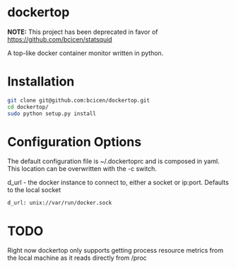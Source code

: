 dockertop
=========

**NOTE:** This project has been deprecated in favor of https://github.com/bcicen/statsquid

A top-like docker container monitor written in python.

Installation
============

```bash
git clone git@github.com:bcicen/dockertop.git
cd dockertop/
sudo python setup.py install
```

Configuration Options
=============

The default configuration file is ~/.dockertoprc and is composed in yaml. This location can be overwritten with the -c switch.

d_url - the docker instance to connect to, either a socket or ip:port. Defaults to the local socket 
```
d_url: unix://var/run/docker.sock
```

TODO
=============

Right now dockertop only supports getting process resource metrics from the local machine as it reads directly from /proc
